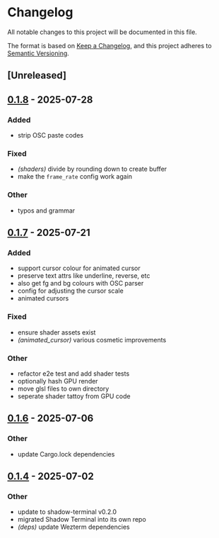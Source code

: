 # Changelog

All notable changes to this project will be documented in this file.

The format is based on [Keep a Changelog](https://keepachangelog.com/en/1.0.0/),
and this project adheres to [Semantic Versioning](https://semver.org/spec/v2.0.0.html).

## [Unreleased]

## [0.1.8](https://github.com/tattoy-org/tattoy/compare/tattoy-v0.1.7...tattoy-v0.1.8) - 2025-07-28

### Added

- strip OSC paste codes

### Fixed

- *(shaders)* divide by rounding down to create buffer
- make the `frame_rate` config work again

### Other

- typos and grammar

## [0.1.7](https://github.com/tattoy-org/tattoy/compare/tattoy-v0.1.6...tattoy-v0.1.7) - 2025-07-21

### Added

- support cursor colour for animated cursor
- preserve text attrs like underline, reverse, etc
- also get fg and bg colours with OSC parser
- config for adjusting the cursor scale
- animated cursors

### Fixed

- ensure shader assets exist
- *(animated_cursor)* various cosmetic improvements

### Other

- refactor e2e test and add shader tests
- optionally hash GPU render
- move glsl files to own directory
- seperate shader tattoy from GPU code

## [0.1.6](https://github.com/tattoy-org/tattoy/compare/tattoy-v0.1.5...tattoy-v0.1.6) - 2025-07-06

### Other

- update Cargo.lock dependencies

## [0.1.4](https://github.com/tattoy-org/tattoy/compare/tattoy-v0.1.3...tattoy-v0.1.4) - 2025-07-02

### Other

- update to shadow-terminal v0.2.0
- migrated Shadow Terminal into its own repo
- *(deps)* update Wezterm dependencies
